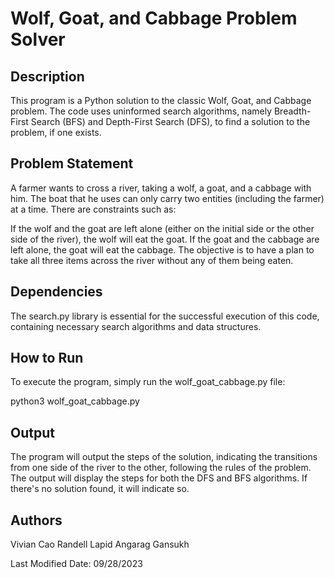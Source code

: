 # Wolf, Goat, and Cabbage Problem Solver
## Description
This program is a Python solution to the classic Wolf, Goat, and Cabbage problem. The code uses uninformed search algorithms, namely Breadth-First Search (BFS) and Depth-First Search (DFS), to find a solution to the problem, if one exists.

## Problem Statement
A farmer wants to cross a river, taking a wolf, a goat, and a cabbage with him. The boat that he uses can only carry two entities (including the farmer) at a time. There are constraints such as:

If the wolf and the goat are left alone (either on the initial side or the other side of the river), the wolf will eat the goat.
If the goat and the cabbage are left alone, the goat will eat the cabbage.
The objective is to have a plan to take all three items across the river without any of them being eaten.

## Dependencies
The search.py library is essential for the successful execution of this code, containing necessary search algorithms and data structures.

## How to Run
To execute the program, simply run the wolf_goat_cabbage.py file:

python3 wolf_goat_cabbage.py

## Output
The program will output the steps of the solution, indicating the transitions from one side of the river to the other, following the rules of the problem. The output will display the steps for both the DFS and BFS algorithms. If there's no solution found, it will indicate so.

## Authors
Vivian Cao
Randell Lapid
Angarag Gansukh

Last Modified
Date: 09/28/2023
